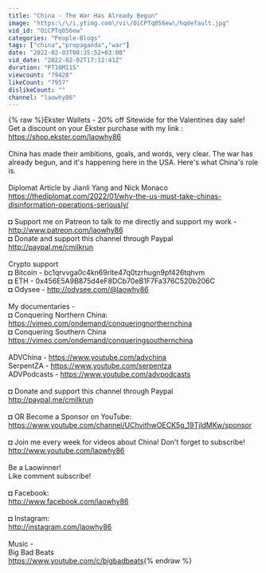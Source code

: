 ```yaml
---
title: "China - The War Has Already Begun"
image: "https:\/\/i.ytimg.com\/vi\/OiCPTq056ew\/hqdefault.jpg"
vid_id: "OiCPTq056ew"
categories: "People-Blogs"
tags: ["china","propaganda","war"]
date: "2022-02-03T08:35:52+03:00"
vid_date: "2022-02-02T17:12:41Z"
duration: "PT10M11S"
viewcount: "79428"
likeCount: "7957"
dislikeCount: ""
channel: "laowhy86"
---
```

{% raw %}Ekster Wallets - 20% off Sitewide for the Valentines day sale! <br />Get a discount on your Ekster purchase with my link :  <a rel="nofollow" target="blank" href="https://shop.ekster.com/laowhy86">https://shop.ekster.com/laowhy86</a><br /><br />China has made their ambitions, goals, and words, very clear. The war has already begun, and it's happening here in the USA. Here's what China's role is. <br /><br />Diplomat Article by Jianli Yang and Nick Monaco <br /><a rel="nofollow" target="blank" href="https://thediplomat.com/2022/01/why-the-us-must-take-chinas-disinformation-operations-seriously/">https://thediplomat.com/2022/01/why-the-us-must-take-chinas-disinformation-operations-seriously/</a><br /><br />◘ Support me on Patreon to talk to me directly and support my work - <a rel="nofollow" target="blank" href="http://www.patreon.com/laowhy86">http://www.patreon.com/laowhy86</a><br />◘ Donate and support this channel through Paypal <a rel="nofollow" target="blank" href="http://paypal.me/cmilkrun">http://paypal.me/cmilkrun</a><br /><br />Crypto support <br />◘ Bitcoin - bc1qrvvga0c4kn69rlte47q0tzrhugn9pf426tqhvm<br />◘ ETH -  0x456E5A9B875d4eF8DCb70eB1F7Fa376C520b206C<br />◘ Odysee - <a rel="nofollow" target="blank" href="http://odysee.com/@laowhy86">http://odysee.com/@laowhy86</a><br /><br />My documentaries - <br />◘ Conquering Northern China:<br /><a rel="nofollow" target="blank" href="https://vimeo.com/ondemand/conqueringnorthernchina">https://vimeo.com/ondemand/conqueringnorthernchina</a><br />◘ Conquering Southern China<br /><a rel="nofollow" target="blank" href="https://vimeo.com/ondemand/conqueringsouthernchina">https://vimeo.com/ondemand/conqueringsouthernchina</a><br /><br />ADVChina - <a rel="nofollow" target="blank" href="https://www.youtube.com/advchina">https://www.youtube.com/advchina</a><br />SerpentZA - <a rel="nofollow" target="blank" href="https://www.youtube.com/serpentza">https://www.youtube.com/serpentza</a><br />ADVPodcasts - <a rel="nofollow" target="blank" href="https://www.youtube.com/advpodcasts">https://www.youtube.com/advpodcasts</a><br /><br />◘ Donate and support this channel through Paypal <a rel="nofollow" target="blank" href="http://paypal.me/cmilkrun">http://paypal.me/cmilkrun</a><br /><br />◘ OR Become a Sponsor on YouTube:<br /><a rel="nofollow" target="blank" href="https://www.youtube.com/channel/UChvithwOECK5g_19TjldMKw/sponsor">https://www.youtube.com/channel/UChvithwOECK5g_19TjldMKw/sponsor</a><br /><br />◘ Join me every week for videos about China! Don't forget to subscribe!<br /><a rel="nofollow" target="blank" href="http://www.youtube.com/laowhy86">http://www.youtube.com/laowhy86</a><br /><br />Be a Laowinner!<br />Like comment subscribe!<br /><br />◘ Facebook:<br /><a rel="nofollow" target="blank" href="http://www.facebook.com/laowhy86">http://www.facebook.com/laowhy86</a><br /><br />◘ Instagram: <br /><a rel="nofollow" target="blank" href="http://instagram.com/laowhy86">http://instagram.com/laowhy86</a><br /><br />Music -<br />Big Bad Beats<br /><a rel="nofollow" target="blank" href="https://www.youtube.com/c/bigbadbeats">https://www.youtube.com/c/bigbadbeats</a>{% endraw %}
